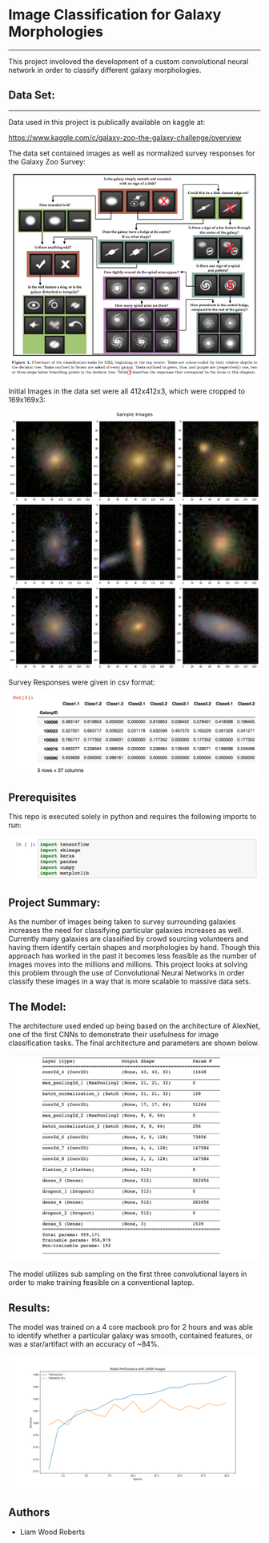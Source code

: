 # Image Classification for Galaxy Morphologies

---

This project involoved the development of a custom convolutional neural network in order to classify different galaxy morphologies.


## Data Set:
---

Data used in this project is publically available on kaggle at:

https://www.kaggle.com/c/galaxy-zoo-the-galaxy-challenge/overview

The data set contained images as well as normalized survey responses for the Galaxy Zoo Survey:

![](images/GalaxtZooTree.png)

Initial Images in the data set were all 412x412x3, which were cropped to 169x169x3:

![](images/sample_galaxies.png)

Survey Responses were given in csv format:

![](images/sample_labels.png)

## Prerequisites

This repo is executed solely in python and requires the following imports to run:

![](images/import.png)

## Project Summary:

As the number of images being taken to survey surrounding galaxies increases the need for classifying particular galaxies increases as well. Currently many galaxies are classified by crowd sourcing volunteers and having them identify certain shapes and morphologies by hand. Though this approach has worked in the past it becomes less feasible as the number of images moves into the millions and millions. This project looks at solving this problem through the use of Convolutional Neural Networks in order classify these images in a way that is more scalable to massive data sets.

## The Model:

The architecture used ended up being based on the architecture of AlexNet, one of the first CNNs to demonstrate their usefulness for image classification tasks. The final architecture and parameters are shown below.

![](images/cnn_model_summary.png)

The model utilizes sub sampling on the first three convolutional layers in order to make training feasible on a conventional laptop.

## Results:

The model was trained on a 4 core macbook pro for 2 hours and was able to identify whether a particular galaxy was smooth, contained features, or was a star/artifact with an accuracy of ~84%. 

![](images/model_performance.png)

## Authors
- Liam Wood Roberts

